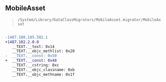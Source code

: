 ## MobileAsset

> `/System/Library/DataClassMigrators/MobileAsset.migrator/MobileAsset`

```diff

-1487.100.105.502.1
+1487.102.2.0.0
   __TEXT.__text: 0x14
   __TEXT.__objc_methlist: 0x20
-  __TEXT.__const: 0x50
+  __TEXT.__const: 0x48
   __TEXT.__cstring: 0xc
   __TEXT.__objc_classname: 0xb
   __TEXT.__objc_methname: 0x1f

```
